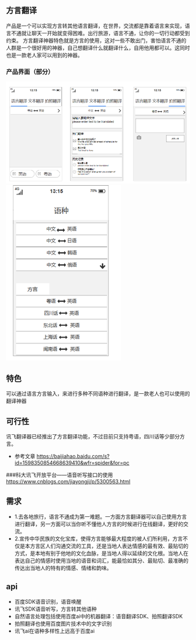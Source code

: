 ## 方言翻译
产品是一个可以实现方言转其他语言翻译，在世界，交流都是靠着语言来实现，语言不通就让聊天一开始就变得困难。出行旅游，语言不通，让你的一切行动都受到约束。
方言翻译神器特色就是方言的使用，这对一些不敢出门，害怕语言不通的人群是一个很好用的神器，自己想翻译什么就翻译什么，自用他用都可以。这同时也是一款老人家可以用到的神器。

### 产品界面（部分）
![img](img/首页.png)
![img](img/语种.png)

## 特色
可以通过语言方言输入，来进行多种不同语种进行翻译，是一款老人也可以使用的翻译神器

## 可行性
讯飞翻译器已经推出了方言翻译功能，不过目前只支持粤语，四川话等少部分方言。
- 参考文章
https://baijiahao.baidu.com/s?id=1598350854668639410&wfr=spider&for=pc

###科大讯飞开放平台——语音听写接口的使用
https://www.cnblogs.com/jiayongji/p/5300563.html
## 需求
-  1.去各地旅行，语言不通成为第一难题。一方面方言翻译器可以自己使用方言进行翻译，另一方面可以当你听不懂他人方言的时候进行在线翻译，更好的交流。
-  2.宣传中华民族的文化宝库，使得方言能够最大程度的被人们所利用，方言不仅是本方言区人们沟通交流的工具，还是当地人表达情感的最有效、最贴切的方式，是本地有别于他地的文化血脉，是当地人得以延续的文化根。当地人在表达自己的情感时使用当地的语音和词汇，能最恰如其分、最贴切、最准确的传达出当地人的特有的情感、情绪和韵味。
## api
- 百度SDK语音识别，语音唤醒
- 讯飞SDK语音听写，方言转其他语种
- 自然语言处理包括使用百度ai中的机器翻译：语音翻译SDK、拍照翻译SDK
- 拍照翻译也使用百度图片技术中的文字识别
- 讯飞ai在语种多样性上远高于百度ai

